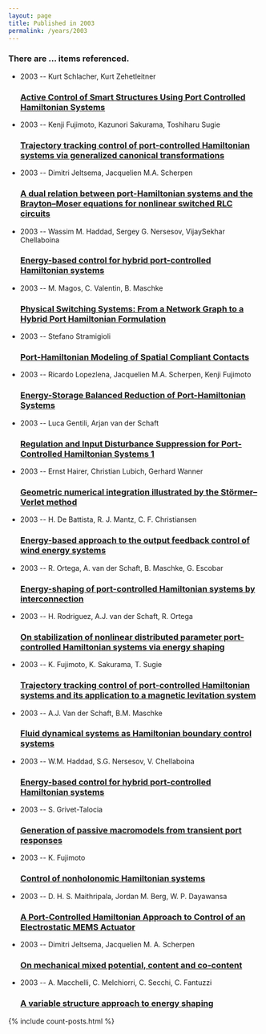 ```yaml
---
layout: page
title: Published in 2003
permalink: /years/2003
---
```


<h3 id="number-posts">There are ... items referenced.</h3>
<ul class="post-list">

  <li>
    <span class="post-meta">2003 -- Kurt Schlacher, Kurt Zehetleitner</span>
    <h3><a class="post-link" href="{{ site.baseurl }}/active-control-of-smart-structures-using-port-controlled-hamiltonian-systems">Active Control of Smart Structures Using Port Controlled Hamiltonian Systems</a></h3>
  </li>
  <li>
    <span class="post-meta">2003 -- Kenji Fujimoto, Kazunori Sakurama, Toshiharu Sugie</span>
    <h3><a class="post-link" href="{{ site.baseurl }}/trajectory-tracking-control-of-port-controlled-hamiltonian-systems-via-generalized-canonical-transformations">Trajectory tracking control of port-controlled Hamiltonian systems via generalized canonical transformations</a></h3>
  </li>
  <li>
    <span class="post-meta">2003 -- Dimitri Jeltsema, Jacquelien M.A. Scherpen</span>
    <h3><a class="post-link" href="{{ site.baseurl }}/a-dual-relation-between-port-hamiltonian-systems-and-the-brayton-moser-equations-for-nonlinear-switched-rlc-circuits">A dual relation between port-Hamiltonian systems and the Brayton–Moser equations for nonlinear switched RLC circuits</a></h3>
  </li>
  <li>
    <span class="post-meta">2003 -- Wassim M. Haddad, Sergey G. Nersesov, VijaySekhar Chellaboina</span>
    <h3><a class="post-link" href="{{ site.baseurl }}/energy-based-control-for-hybrid-port-controlled-hamiltonian-systems">Energy-based control for hybrid port-controlled Hamiltonian systems</a></h3>
  </li>
  <li>
    <span class="post-meta">2003 -- M. Magos, C. Valentin, B. Maschke</span>
    <h3><a class="post-link" href="{{ site.baseurl }}/physical-switching-systems-from-a-network-graph-to-a-hybrid-port-hamiltonian-formulation">Physical Switching Systems: From a Network Graph to a Hybrid Port Hamiltonian Formulation</a></h3>
  </li>
  <li>
    <span class="post-meta">2003 -- Stefano Stramigioli</span>
    <h3><a class="post-link" href="{{ site.baseurl }}/port-hamiltonian-modeling-of-spatial-compliant-contacts">Port-Hamiltonian Modeling of Spatial Compliant Contacts</a></h3>
  </li>
  <li>
    <span class="post-meta">2003 -- Ricardo Lopezlena, Jacquelien M.A. Scherpen, Kenji Fujimoto</span>
    <h3><a class="post-link" href="{{ site.baseurl }}/energy-storage-balanced-reduction-of-port-hamiltonian-systems">Energy-Storage Balanced Reduction of Port-Hamiltonian Systems</a></h3>
  </li>
  <li>
    <span class="post-meta">2003 -- Luca Gentili, Arjan van der Schaft</span>
    <h3><a class="post-link" href="{{ site.baseurl }}/regulation-and-input-disturbance-suppression-for-port-controlled-hamiltonian-systems-1">Regulation and Input Disturbance Suppression for Port-Controlled Hamiltonian Systems 1</a></h3>
  </li>
  <li>
    <span class="post-meta">2003 -- Ernst Hairer, Christian Lubich, Gerhard Wanner</span>
    <h3><a class="post-link" href="{{ site.baseurl }}/geometric-numerical-integration-illustrated-by-the-stormer-verlet-method">Geometric numerical integration illustrated by the Störmer–Verlet method</a></h3>
  </li>
  <li>
    <span class="post-meta">2003 -- H. De Battista, R. J. Mantz, C. F. Christiansen</span>
    <h3><a class="post-link" href="{{ site.baseurl }}/energy-based-approach-to-the-output-feedback-control-of-wind-energy-systems">Energy-based approach to the output feedback control of wind energy systems</a></h3>
  </li>
  <li>
    <span class="post-meta">2003 -- R. Ortega, A. van der Schaft, B. Maschke, G. Escobar</span>
    <h3><a class="post-link" href="{{ site.baseurl }}/energy-shaping-of-port-controlled-hamiltonian-systems-by-interconnection">Energy-shaping of port-controlled Hamiltonian systems by interconnection</a></h3>
  </li>
  <li>
    <span class="post-meta">2003 -- H. Rodriguez, A.J. van der Schaft, R. Ortega</span>
    <h3><a class="post-link" href="{{ site.baseurl }}/on-stabilization-of-nonlinear-distributed-parameter-port-controlled-hamiltonian-systems-via-energy-shaping0">On stabilization of nonlinear distributed parameter port-controlled Hamiltonian systems via energy shaping</a></h3>
  </li>
  <li>
    <span class="post-meta">2003 -- K. Fujimoto, K. Sakurama, T. Sugie</span>
    <h3><a class="post-link" href="{{ site.baseurl }}/trajectory-tracking-control-of-port-controlled-hamiltonian-systems-and-its-application-to-a-magnetic-levitation-system">Trajectory tracking control of port-controlled Hamiltonian systems and its application to a magnetic levitation system</a></h3>
  </li>
  <li>
    <span class="post-meta">2003 -- A.J. Van der Schaft, B.M. Maschke</span>
    <h3><a class="post-link" href="{{ site.baseurl }}/fluid-dynamical-systems-as-hamiltonian-boundary-control-systems0">Fluid dynamical systems as Hamiltonian boundary control systems</a></h3>
  </li>
  <li>
    <span class="post-meta">2003 -- W.M. Haddad, S.G. Nersesov, V. Chellaboina</span>
    <h3><a class="post-link" href="{{ site.baseurl }}/energy-based-control-for-hybrid-port-controlled-hamiltonian-systems0">Energy-based control for hybrid port-controlled Hamiltonian systems</a></h3>
  </li>
  <li>
    <span class="post-meta">2003 -- S. Grivet-Talocia</span>
    <h3><a class="post-link" href="{{ site.baseurl }}/generation-of-passive-macromodels-from-transient-port-responses">Generation of passive macromodels from transient port responses</a></h3>
  </li>
  <li>
    <span class="post-meta">2003 -- K. Fujimoto</span>
    <h3><a class="post-link" href="{{ site.baseurl }}/control-of-nonholonomic-hamiltonian-systems">Control of nonholonomic Hamiltonian systems</a></h3>
  </li>
  <li>
    <span class="post-meta">2003 -- D. H. S. Maithripala, Jordan M. Berg, W. P. Dayawansa</span>
    <h3><a class="post-link" href="{{ site.baseurl }}/a-port-controlled-hamiltonian-approach-to-control-of-an-electrostatic-mems-actuator">A Port-Controlled Hamiltonian Approach to Control of an Electrostatic MEMS Actuator</a></h3>
  </li>
  <li>
    <span class="post-meta">2003 -- Dimitri Jeltsema, Jacquelien M. A. Scherpen</span>
    <h3><a class="post-link" href="{{ site.baseurl }}/on-mechanical-mixed-potential-content-and-co-content">On mechanical mixed potential, content and co-content</a></h3>
  </li>
  <li>
    <span class="post-meta">2003 -- A. Macchelli, C. Melchiorri, C. Secchi, C. Fantuzzi</span>
    <h3><a class="post-link" href="{{ site.baseurl }}/a-variable-structure-approach-to-energy-shaping">A variable structure approach to energy shaping</a></h3>
  </li>
</ul>
{% include count-posts.html %}
